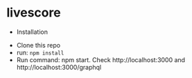 # livescore

- Installation
 + Clone this repo
 + run: ```npm install```
 + Run command: npm start. Check http://localhost:3000 and http://localhost:3000/graphql

